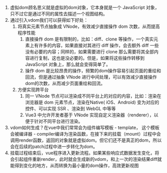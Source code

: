 1. 虚拟dom顾名思义就是虚拟的dom对象，它本身就是⼀个 JavaScript 对象，只不过它是通过不同的属性去描述⼀个视图结构。
2. 通过引⼊vdom我们可以获得如下好处：
   1. 将真实元素节点抽象成 VNode，有效减少直接操作 dom 次数，从⽽提⾼程序性能
      1. 直接操作 dom 是有限制的，⽐如：diff、clone 等操作，⼀个真实元素上有许多的内容，如果直接对其进⾏ diff 操作，会去额外 diff ⼀些没有必要的内容；同样的，如果需要进⾏ clone 那么需要将其全部内容进⾏复制，这也是没必要的。但是，如果将这些操作转移到 JavaScript 对象上，那么就会变得简单了。
      2. 操作 dom 是⽐较昂贵的操作，频繁的dom操作容易引起⻚⾯的重绘和回流，但是通过抽象 VNode 进⾏中间处理，可以有效减少直接操作dom的次数，从⽽减少⻚⾯重绘和回流。
   2. ⽅便实现跨平台
      1. 同⼀ VNode 节点可以渲染成不同平台上的对应的内容，⽐如：渲染在浏览器是 dom 元素节点，渲染在Native( iOS、Android) 变为对应的控件、可以实现 SSR 、渲染到 WebGL 中等等
      2. Vue3 中允许开发者基于 VNode 实现⾃定义渲染器（renderer），以便于针对不同平台进⾏渲染。
3. vdom如何⽣成？在vue中我们常常会为组件编写模板 - template， 这个模板会被编译器 - compiler编译为渲染函数，在接下来的挂载（mount）过程中会调⽤render函数，返回的对象就是虚拟dom。但它们还不是真正的dom，所以会在后续的patch过程中进⼀步转化为dom。
4.  挂载过程结束后，vue程序进⼊更新流程。如果某些响应式数据发⽣变化，将会引起组件重新render，此时就会⽣成新的vdom，和上⼀次的渲染结果diff就能得到变化的地⽅，从⽽转换为最⼩量的dom操作，⾼效更新视图